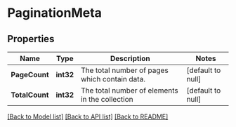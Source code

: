 # PaginationMeta

## Properties
Name | Type | Description | Notes
------------ | ------------- | ------------- | -------------
**PageCount** | **int32** | The total number of pages which contain data. | [default to null]
**TotalCount** | **int32** | The total number of elements in the collection | [default to null]

[[Back to Model list]](../README.md#documentation-for-models) [[Back to API list]](../README.md#documentation-for-api-endpoints) [[Back to README]](../README.md)

